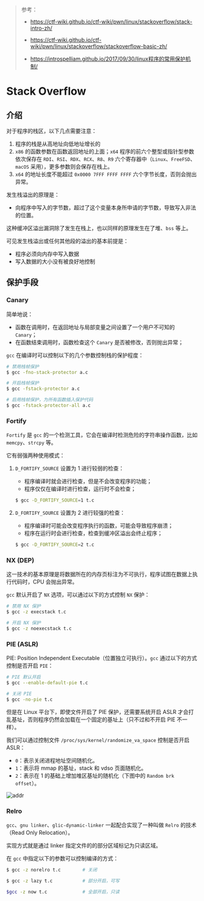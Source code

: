 > 参考：
>
> - https://ctf-wiki.github.io/ctf-wiki/pwn/linux/stackoverflow/stack-intro-zh/
>
> - <https://ctf-wiki.github.io/ctf-wiki/pwn/linux/stackoverflow/stackoverflow-basic-zh/>
> - <https://introspelliam.github.io/2017/09/30/linux程序的常用保护机制/>

# Stack Overflow

## 介绍

对于程序的栈区，以下几点需要注意：

1. 程序的栈是从高地址向低地址增长的
2. `x86` 的函数参数在函数返回地址的上面；`x64` 程序的前六个整型或指针型参数依次保存在 `RDI`、`RSI`、`RDX`、`RCX`、`R8`、`R9` 六个寄存器中（`Linux`、`FreeFSD`、`macOS` 采用），更多参数则会保存在栈上。
3. `x64` 的地址长度不能超过 `0x0000 7FFF FFFF FFFF` 六个字节长度，否则会抛出异常。

发生栈溢出的原理是：

- 向程序中写入的字节数，超过了这个变量本身所申请的字节数，导致写入非法的位置。

这种缓冲区溢出漏洞除了发生在栈上，也以同样的原理发生在了堆、`bss` 等上。

可见发生栈溢出或任何其他段的溢出的基本前提是：

- 程序必须向内存中写入数据
- 写入数据的大小没有被良好地控制

## 保护手段

### Canary

简单地说：

- 函数在调用时，在返回地址与局部变量之间设置了一个用户不可知的 `Canary`；
- 在函数结束调用时，函数检查这个 `Canary` 是否被修改，否则抛出异常；

`gcc` 在编译时可以控制以下的几个参数控制栈的保护程度：

```bash
# 禁用栈帧保护
$ gcc -fno-stack-protector a.c

# 开启栈帧保护
$ gcc -fstack-protector a.c

# 启用栈帧保护，为所有函数插入保护代码
$ gcc -fstack-protector-all a.c
```

### Fortify

`Fortify` 是 `gcc` 的一个检测工具，它会在编译时检测危险的字符串操作函数，比如 `memcpy`、`strcpy` 等。

它有弱强两种使用模式：

1. `D_FORTIFY_SOURCE` 设置为 1 进行较弱的检查：

   - 程序编译时就会进行检查，但是不会改变程序的功能；
   - 程序仅仅在编译时进行检查，运行时不会检查；

   ```bash
   $ gcc -D_FORTIFY_SOURCE=1 t.c
   ```

2. `D_FORTIFY_SOURCE`  设置为 2 进行较强的检查：

   - 程序编译时可能会改变程序执行的函数，可能会导致程序崩溃；
   - 程序在运行时会进行检查，检查到缓冲区溢出会终止程序；

   ```bash
   $ gcc -D_FORTIFY_SOURCE=2 t.c
   ```

### NX (DEP)

这一技术的基本原理是将数据所在的内存页标注为不可执行，程序试图在数据上执行代码时，CPU 会抛出异常。

`gcc` 默认开启了 `NX` 选项，可以通过以下的方式控制 `NX` 保护： 

```bash
# 禁用 NX 保护
$ gcc -z execstack t.c

# 开启 NX 保护
$ gcc -z noexecstack t.c
```

### PIE (ASLR)

PIE: Position Independent Executable（位置独立可执行）。`gcc` 通过以下的方式控制是否开启 `PIE`：

```bash
# PIE 默认开启
$ gcc --enable-default-pie t.c

# 关闭 PIE
$ gcc -no-pie t.c
```

但是在 Linux 平台下，即使文件开启了 PIE 保护，还需要系统开启 ASLR 才会打乱基址，否则程序仍然会加载在一个固定的基址上（只不过和不开启 PIE 不一样）。

我们可以通过控制文件 `/proc/sys/kernel/randomize_va_space` 控制是否开启 ASLR：

- `0`：表示关闭进程地址空间随机化。
- `1`：表示将 mmap 的基址，stack 和 vdso 页面随机化。
- `2`：表示在 1 的基础上增加堆区基址的随机化（下图中的 `Random brk offset`）。

![addr](<https://ctf-wiki.github.io/ctf-wiki/pwn/linux/glibc-heap/figure/program_virtual_address_memory_space.png>)

### Relro

`gcc`、`gnu linker`、`glic-dynamic-linker` 一起配合实现了一种叫做 `Relro` 的技术（Read Only Relocation）。

实现方式就是通过 linker 指定文件的的部分区域标记为只读区域。

在 `gcc` 中指定以下的参数可以控制编译的方式：

```bash
$ gcc -z norelro t.c		# 关闭

$ gcc -z lazy t.c			# 部分开启，可写

$gcc -z now t.c				# 全部开启，只读
```

